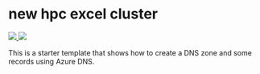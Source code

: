 # new hpc excel cluster

<a href="https://portal.azure.com/#create/Microsoft.Template/uri/https%3A%2F%2Fraw.githubusercontent.com%2Fskoporulin%2Fazure%2Dhpc%2Dexcel%2Fmaster%2Fazuredeploy.json" target="_blank">
    <img src="http://azuredeploy.net/deploybutton.png"/>
</a>
<a href="http://armviz.io/#/?load=https%3A%2F%2Fraw.githubusercontent.com%2Fskoporulin%2Fazure%2Dhpc%2Dexcel%2Fmaster%2Fazuredeploy.json" target="_blank">
    <img src="http://armviz.io/visualizebutton.png"/>
</a>

This is a starter template that shows how to create a DNS zone and some records using Azure DNS.  
